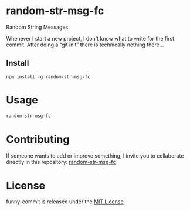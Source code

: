 # random-str-msg-fc
Random String Messages

Whenever I start a new project, I don't know what to write for the first commit. After doing a “git init” there is technically nothing there...

## Install

```npm
npm install -g random-str-msg-fc
```

# Usage

```bash
random-str-msg-fc
```

# Contributing

If someone wants to add or improve something, I invite you to collaborate directly in this repository: [random-str-msg-fc](https://github.com/ElesisIzanami/random-str-msg-fc)

# License

funny-commit is released under the [MIT License](https://opensource.org/licenses/MIT).